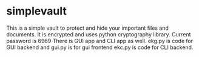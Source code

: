 # simplevault
This is a simple vault to protect and hide your important files and documents.
It is encrypted and uses python cryptography library.
Current password is 6969
There is GUI app and CLI app as well.
ekg.py is code for GUI backend and gui.py is for gui frontend
ekc.py is code for CLI backend.
